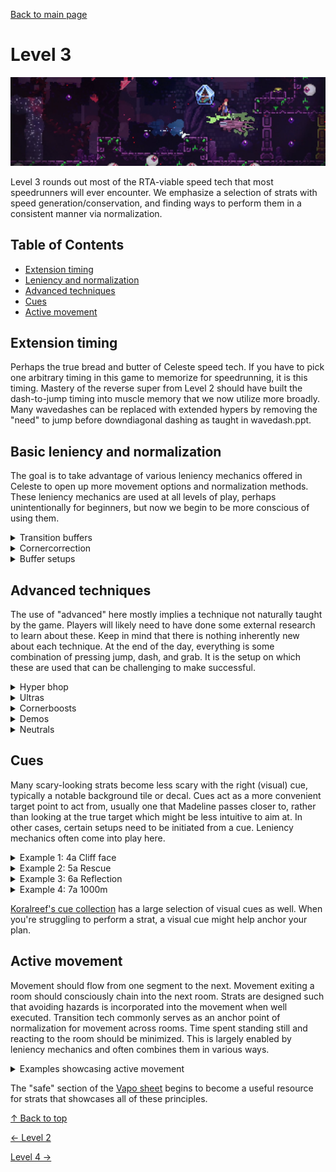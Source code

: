 [Back to main page](https://github.com/kwan22/habits/blob/main/README.md)

# Level 3

<img src = "https://github.com/kwan22/habits/blob/main/images/lv3.png" width = "960">

Level 3 rounds out most of the RTA-viable speed tech that most speedrunners will ever encounter. We emphasize a selection of strats with speed generation/conservation, and finding ways to perform them in a consistent manner via normalization.

## Table of Contents
- [Extension timing](#extension-timing)
- [Leniency and normalization](#basic-leniency-and-normalization)
- [Advanced techniques](#advanced-techniques)
- [Cues](#Cues)
- [Active movement](#active-movement)

## Extension timing  
Perhaps the true bread and butter of Celeste speed tech. If you have to pick one arbitrary timing in this game to memorize for speedrunning, it is this timing. Mastery of the reverse super from Level 2 should have built the dash-to-jump timing into muscle memory that we now utilize more broadly. Many wavedashes can be replaced with extended hypers by removing the "need" to jump before downdiagonal dashing as taught in wavedash.ppt.

## Basic leniency and normalization
The goal is to take advantage of various leniency mechanics offered in Celeste to open up more movement options and normalization methods. These leniency mechanics are used at all levels of play, perhaps unintentionally for beginners, but now we begin to be more conscious of using them.

<details>
  <summary>Transition buffers</summary>
  Dash through a transition and jump after to perform the dash tech across the screen transition. One of the best ways to normalize movement. <br>
  <img src="https://github.com/kwan22/habits/blob/main/images/lv3/1a_crossing_trans_wb.webp" width="480">
  <img src="https://github.com/kwan22/habits/blob/main/images/lv3/4a_shrine_trans_wb.webp" width="480">
  <img src="https://github.com/kwan22/habits/blob/main/images/lv3/5a_depths_transhyper_shortjump.webp" width="480">
  <img src="https://github.com/kwan22/habits/blob/main/images/lv3/7a_2500m_3_transsuper.webp" width="480">

  Pausing for cutscene skips on transition can be buffered in v1.4. When executed correctly, the pause menu should appear at the end of transition and before Madeline moves. <br>
  <img src="https://github.com/kwan22/habits/blob/main/images/lv3/2a_intervention_1_pause.webp" width="480">
  <img src="https://github.com/kwan22/habits/blob/main/images/lv3/3a_suite_final_pause.webp" width="480"> <br>
  While missing the buffer out of transition is largely inconsequential for cutscene skips, these are useful diagnostics as they provides instant feedback to evaluate if you are properly buffering out of the transition.
</details>

<details>
  <summary>Cornercorrection</summary>
  Cornercorrection and floorsnapping are leniency mechanics that will be naturally used at all levels, but here we will intentionally emphasize movement where lining up a midair dash for cornercorrection is lenient. Jumpthrough correction leniency is also demonstrated. This is also a nice place to learn the timing for dashing at or near max height and not releasing jump while doing so. A jump lines up well with a 3-tile height platform, and a hyper lines up well with both 1-tile and 2-tile height platforms. <br>
    <img src="https://github.com/kwan22/habits/blob/main/images/lv3/2a_start_hyper_1tile.webp" width="480">
    <img src="https://github.com/kwan22/habits/blob/main/images/lv3/5a_rescue_3tile.webp" width="480">
    <img src="https://github.com/kwan22/habits/blob/main/images/lv3/7a_2k_start_cut.webp" width="480">    

  Jumpthroughs, moving platforms, and clouds are even more forgiving with cornercorrection.<br> 
  <img src="https://github.com/kwan22/habits/blob/main/images/lv3/4a_start_triplat.webp" width="480">
  <img src="https://github.com/kwan22/habits/blob/main/images/lv3/4a_face_4_demohyper.webp" width="480">
  <img src="https://github.com/kwan22/habits/blob/main/images/lv3/6a_resolution_super.webp" width="480">
  <img src="https://github.com/kwan22/habits/blob/main/images/lv3/7a_flag19.webp" width="480">

  Flag 1 has the gauntlet of cornercorrection. Many of the platform heights line up well with combinations of jumps, updashes, and updiagonal dashes. <br>
  <img src="https://github.com/kwan22/habits/blob/main/images/lv3/7a_flag01.webp" width="480"> <br>
  </details>
<details>
  <summary>Buffer setups</summary>
  Gradual introduction of the buffer mechanic with some setups that rely heavily on buffering to be viable. Jumps on or near spikes ("spikejumps") are common examples. The timesave from these is cool but not important: these are more useful as diagnostics in that the strat fails with improper buffering. <br>
  <img src="https://github.com/kwan22/habits/blob/main/images/lv3/3a_boxes_spikejump.webp" width="480">
  <img src="https://github.com/kwan22/habits/blob/main/images/lv3/4a_shrine_spikejump.webp" width="480">
  <img src="https://github.com/kwan22/habits/blob/main/images/lv3/5a_unraveling_spikejump.webp" width="480">
  <img src="https://github.com/kwan22/habits/blob/main/images/lv3/7a_2500m_keyskip_boomer.webp" width="480">
</details>

## Advanced techniques
The use of "advanced" here mostly implies a technique not naturally taught by the game. Players will likely need to have done some external research to learn about these. Keep in mind that there is nothing inherently new about each technique. At the end of the day, everything is some combination of pressing jump, dash, and grab. It is the setup on which these are used that can be challenging to make successful.
<details>
  <summary>Hyper bhop</summary>
  Hyper with a short jump to return to the ground quickly, and jump (bhop) again for a small speed boost. This is frequently the fastest way to accelerate from a standstill, and may provide some small optimizations over a simple hyper. When well executed in the right situations, it can effectively provide the horizontal speed of a hyper and the vertical speed of a bhop.<br>
  <img src="https://github.com/kwan22/habits/blob/main/images/lv3/3a_suite_thumbnail_hyperbhop.webp" width="480">
  <img src="https://github.com/kwan22/habits/blob/main/images/lv3/4a_shrine_hyperbhop.webp" width="480">
  <img src="https://github.com/kwan22/habits/blob/main/images/lv3/6a_reflection_badelineboost.webp" width="480">
  <img src="https://github.com/kwan22/habits/blob/main/images/lv3/6a_rb_hyperbhop_2.webp" width="480">
</details>
<details>
  <summary>Ultras</summary>
  Collide with the ground after a downdiagonal dash to gain a 1.2x horizontal speed multiplier. Requires a minimum elevation drop of almost 4 tiles from the start of the downdiagonal dash, or an interaction that cancels the dash (e.g. Theo) to preserve the speed. Commonly performed using an extended hyper into downdiagonal. Avoid buffering jump on landing if possible.<br>
  <img src="https://github.com/kwan22/habits/blob/main/images/lv3/2a_start_ultra.webp" width="480">
  <img src="https://github.com/kwan22/habits/blob/main/images/lv3/2a_awake_ultra.webp" width="480">
  <img src="https://github.com/kwan22/habits/blob/main/images/lv3/3a_boxes_ultra.webp" width="480">
  <img src="https://github.com/kwan22/habits/blob/main/images/lv3/5a_depths1_ultra.webp" width="480">
</details>
<details>
  <summary>Cornerboosts </summary>
  Buffer a climbjump near a corner to gain a small speed boost. Getting the speed boost may contain "rng" depending on the setup. <br>
  <img src="https://github.com/kwan22/habits/blob/main/images/lv3/1a_start_wavecb.webp" width="480">
  <img src="https://github.com/kwan22/habits/blob/main/images/lv3/3a_start_cb.webp" width="480">
  <img src="https://github.com/kwan22/habits/blob/main/images/lv3/6a_hollows_1_cb.webp" width="480">
  <img src="https://github.com/kwan22/habits/blob/main/images/lv3/7a_flag24_wb_cb.webp" width="480"> 
  
</details>
<details>
  <summary>Demos</summary>
  An in-game bind since v1.4; dash with a crouching hitbox. Enables some skips, opens up movement options, and adds leniency in some cases. <br>
  <img src="https://github.com/kwan22/habits/blob/main/images/lv3/2a_awake_midair_demos.webp" width="480">
  <img src="https://github.com/kwan22/habits/blob/main/images/lv3/3a_shaft_demo_8f.webp" width="480">
  <img src="https://github.com/kwan22/habits/blob/main/images/lv3/4a_start_archie.webp" width="480">
  <img src="https://github.com/kwan22/habits/blob/main/images/lv3/7a_1k_dhyper.webp" width="480">
  <img src="https://github.com/kwan22/habits/blob/main/images/lv3/7a_2k_as.webp" width="480">
  <img src="https://github.com/kwan22/habits/blob/main/images/lv3/7a_2500m_demohyper2.webp" width="480">
</details>
<details>
  <summary>Neutrals</summary>
  Jump off a wall without holding grab or any horizontal directions. Can be used to ascend without spending stamina or normalize horizontal trajectory from a walljump or wallbounce. <br>
  <img src="https://github.com/kwan22/habits/blob/main/images/lv3/1a_chasm_leftwall_safe.webp" width="480">
  <img src="https://github.com/kwan22/habits/blob/main/images/lv3/4a_trail_ultra_neutrals.webp" width="480">
  <img src="https://github.com/kwan22/habits/blob/main/images/lv3/6a_hollows_1_neutral.webp" width="480">
  <img src="https://github.com/kwan22/habits/blob/main/images/lv3/7a_flag12_neutral.webp" width="480">
</details>

## Cues

Many scary-looking strats become less scary with the right (visual) cue, typically a notable background tile or decal. Cues act as a more convenient target point to act from, usually one that Madeline passes closer to, rather than looking at the true target which might be less intuitive to aim at. In other cases, certain setups need to be initiated from a cue. Leniency mechanics often come into play here. 

<details>
  <summary>Example 1: 4a Cliff face</summary>
  <img src="https://github.com/kwan22/habits/blob/main/images/lv3/4a_cf_1tile_ultra.webp" width="480">
  <img src="https://github.com/kwan22/habits/blob/main/images/lv3/4a_cf_1tile_ultra.png" width="480"> <br>
  This scary-looking ultra onto the 1-tile is easier than it looks: the downright lines up nicely above the previous platform. Personally I aim for when Madeline is vertically aligned with the jutting background tiles as they're closer to Madeline and easier to see. The right dash afterwards is done at max height. Slow climb to the top, and then demohyper and the last snowball lines up.
</details>

<details>
  <summary>Example 2: 5a Rescue</summary>
  <img src="https://github.com/kwan22/habits/blob/main/images/lv3/5a_rescue_eyecue.webp" width="480">
  <img src="https://github.com/kwan22/habits/blob/main/images/lv3/5a_rescue_eyecue.png" width="480"> <br>
  This Theo "ultra" speed strat is much easier than it looks if you are comfortable with buffering out of transitions and 3-tile midair supers. <br>
  - Extended hyper from the previous room (setup from falling down next to the wall and letting the recoil from throwing Theo push you back) <br>
  - Hold grab and buffer downright dash out of transition <br> 
  - Throw Theo + midair extended super at the small eyeball in the background. <br>
  Note there's nothing inherently wild or insanely advanced about this "Theo ultra" with skills we've using at level 3. Extended hyper? Check. Buffer action out of transition? Check. 3-tile vertical jump alignment for midair super? Check. 
</details>

<details>
  <summary>Example 3: 6a Reflection</summary>
  <img src="https://github.com/kwan22/habits/blob/main/images/lv3/6a_reflection_shortcut3.webp" width="480">
  <img src="https://github.com/kwan22/habits/blob/main/images/lv3/6a_reflection_shortcut3.png" width="480"> <br>
  The gap for this final shortcut stays off camera until you get quite close to it, making it difficult to react. Incidentally, the right edge of the gap perfectly lines up with the left side of the flower. This means we should aim to be just to the left of the flower. Whatever movement you decide to do to approach this gap, we can use the flower as a reference to judge our alignment. Once you're in the gap, all you need is a short right tap to make it through.
</details>

<details>
  <summary>Example 4: 7a 1000m</summary>
  <img src="https://github.com/kwan22/habits/blob/main/images/lv3/7a_1k_orb_upleft.webp" width="480">
  <img src="https://github.com/kwan22/habits/blob/main/images/lv3/7a_1k_orb_upleft.png" width="480"> <br>
  The background tile acts as a nice reference point to aim this upleft through both dreamblocks. It turns out that this upleft cannot be too early: the earliest possible dash is viable, aka it's bufferable! (If you press dash too early, nothing happens). 
</details>

[Koralreef's cue collection](https://koralreeef.github.io/info.html) has a large selection of visual cues as well. When you're struggling to perform a strat, a visual cue might help anchor your plan.

## Active movement  
Movement should flow from one segment to the next. Movement exiting a room should consciously chain into the next room. Strats are designed such that avoiding hazards is incorporated into the movement when well executed. Transition tech commonly serves as an anchor point of normalization for movement across rooms. Time spent standing still and reacting to the room should be minimized. This is largely enabled by leniency mechanics and often combines them in various ways.
<details>
  <summary>Examples showcasing active movement</summary>
  <img src="https://github.com/kwan22/habits/blob/main/images/lv3/3a_start_triplat_active.webp" width="480">
  <img src="https://github.com/kwan22/habits/blob/main/images/lv3/3a_suite_final.webp" width="480"> <br>
  Note the use of transition buffers and cornercorrection. Active movement is applicable literally everywhere, but has the most visually obvious impact on movement through dynamic hazards. With good active movement, we don't need to worry about cycles or red-dot since those should be incorporated into the movement. However, if anything goes wrong and we get off-cycle, then the red-dot can strike at any time. <br>
<br>

</details>

The "safe" section of the [Vapo sheet](https://docs.google.com/spreadsheets/d/1HsFtpz_wfA4yrMuZOMX-f69O6ZEZph8db1ReKX8SNIY/edit?gid=0#gid=0) begins to become a useful resource for strats that showcases all of these principles.

[&#8593; Back to top](#level-3)

[&#8592; Level 2](https://github.com/kwan22/habits/blob/main/level2.md) 

[Level 4 &#8594;](https://github.com/kwan22/habits/blob/main/level4.md)
